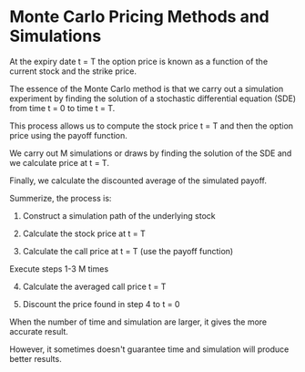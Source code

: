 # Monte Carlo Pricing Methods and Simulations

At the expiry date t = T the option price is known as a function of the current stock and the strike price. 

The essence of the Monte Carlo method is that we carry out a simulation experiment
by finding the solution of a stochastic differential equation (SDE) from time t = 0 to time t = T.

This process allows us to compute the stock price t = T and then the option price using the payoff function.

We carry out M simulations or draws by finding the solution of the SDE and we calculate price at t = T.

Finally, we calculate the discounted average of the simulated payoff.

Summerize, the process is:

1. Construct a simulation path of the underlying stock

2. Calculate the stock price at t = T

3. Calculate the call price at t = T (use the payoff function)

Execute steps 1-3 M times

4. Calculate the averaged call price t = T

5. Discount the price found in step 4 to t = 0

When the number of time and simulation are larger, it gives the more accurate result.

However, it sometimes doesn't guarantee time and simulation will produce better results.
